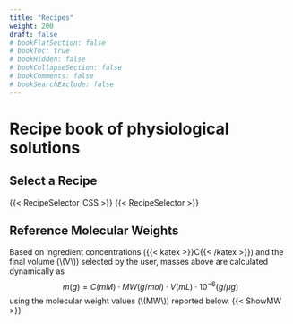 ```yaml
---
title: "Recipes"
weight: 200
draft: false
# bookFlatSection: false
# bookToc: true
# bookHidden: false
# bookCollapseSection: false
# bookComments: false
# bookSearchExclude: false
---
```


# Recipe book of physiological solutions

## Select a Recipe
{{< RecipeSelector_CSS >}}
{{< RecipeSelector >}}

## Reference Molecular Weights
Based on ingredient concentrations ({{< katex >}}C{{< /katex >}}) and the final volume (\\(V\\)) selected by the user, masses above are calculated dynamically as
$$
m{\scriptscriptstyle\left(g\right)}=C{\scriptscriptstyle\left(mM\right)}\cdot MW{\scriptscriptstyle\left(g/mol\right)}\cdot V{\scriptscriptstyle\left(mL\right)}\cdot 10^{-6}{\scriptscriptstyle\left(g/\mu g\right)}
$$
using the molecular weight values (\\(MW\\)) reported below.
{{< ShowMW >}}
